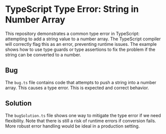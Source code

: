 # TypeScript Type Error: String in Number Array

This repository demonstrates a common type error in TypeScript: attempting to add a string value to a number array. The TypeScript compiler will correctly flag this as an error, preventing runtime issues.  The example shows how to use type guards or type assertions to fix the problem if the string can be converted to a number.

## Bug
The `bug.ts` file contains code that attempts to push a string into a number array. This causes a type error.  This is expected and correct behavior.

## Solution
The `bugSolution.ts` file shows one way to mitigate the type error if we need flexibility.  Note that there is still a risk of runtime errors if conversion fails. More robust error handling would be ideal in a production setting.